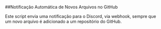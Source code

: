 ##Notificação Automática de Novos Arquivos no GitHub

Este script envia uma notificação para o Discord, via webhook, sempre que um novo arquivo é adicionado a um repositório do GitHub.
